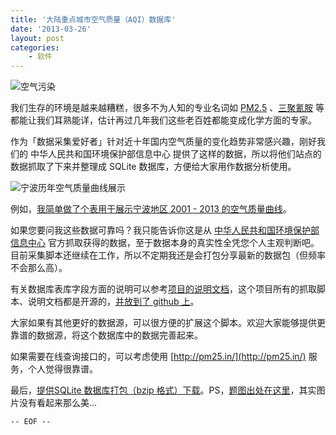```yaml
---
title: '大陆重点城市空气质量（AQI）数据库'
date: '2013-03-26'
layout: post
categories:
    - 软件
---
```


![空气污染](http://files.gracecode.com/2013_03_26/1364268764.jpg)

我们生存的环境是越来越糟糕，很多不为人知的专业名词如
[PM2.5](http://zh.wikipedia.org/wiki/%E6%87%B8%E6%B5%AE%E7%B2%92%E5%AD%90) 、[三聚氰胺](http://zh.wikipedia.org/zh/%E4%B8%89%E8%81%9A%E6%B0%B0%E8%83%BA)  等都能让我们耳熟能详，估计再过几年我们这些老百姓都能变成化学方面的专家。

作为「数据采集爱好者」针对近十年国内空气质量的变化趋势非常感兴趣，刚好我们的 中华人民共和国环境保护部信息中心 提供了这样的数据，所以将他们站点的数据抓取了下来并整理成 SQLite 数据库，方便给大家用作数据分析使用。

![宁波历年空气质量曲线展示](http://files.gracecode.com/2013_03_26/1364269612@640.png)

例如，[我简单做了个表用于展示宁波地区 2001 - 2013 的空气质量曲线](http://graceco.de/aqi/)。

如果您要问我这些数据可靠吗？我只能告诉你这是从   [中华人民共和国环境保护部信息中心](http://datacenter.mep.gov.cn/)  官方抓取获得的数据，至于数据本身的真实性全凭您个人主观判断吧。目前采集脚本还继续在工作，所以不定期我还是会打包分享最新的数据包（但频率不会那么高）。

有关数据库表库字段方面的说明可以参考[项目的说明文档](https://github.com/feelinglucky/AQI)，这个项目所有的抓取脚本、说明文档都是开源的，[并放到了 github 上](https://github.com/feelinglucky/AQI)。

大家如果有其他更好的数据源，可以很方便的扩展这个脚本。欢迎大家能够提供更靠谱的数据源，将这个数据库中的数据完善起来。

如果需要在线查询接口的，可以考虑使用 [http://pm25.in/](http://pm25.in/) 服务，个人觉得很靠谱。

最后，[提供SQLite 数据库打包（bzip 格式）下载](https://code.google.com/p/gracecode/downloads/detail?name=aqi-20130326.sqlite.bz2)。PS，[题图出处在这里](http://www.chinafile.com/taxi-drivers-china-have-highest-pm25-air-pollutant-exposure)，其实图片没有看起来那么美…

`-- EOF --`
